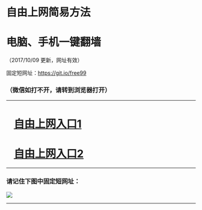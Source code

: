 ﻿# 自由上网简易方法

# 电脑、手机一键翻墙

（2017/10/09 更新，网址有效）

固定短网址：https://git.io/free99

### （微信如打不开，请转到浏览器打开）


***





# &nbsp;&nbsp; <a href="http://ft998210889.fwq-tz-1001.info/fwqtz01.html?t=10090017644 " target="_blank">自由上网入口1</a>
# &nbsp;&nbsp; <a href="http://ft2702230965.fwq-tz-1002.info/fwqtz02.html?t=100900114974 " target="_blank">自由上网入口2</a>
***

### 请记住下图中固定短网址：

<img src="https://s3-us-west-2.amazonaws.com/fwq-1001/yjfq-20170905okok.png" /> 


***

